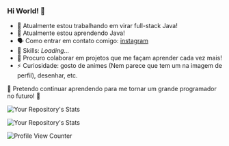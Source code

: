 ### Hi World! 👋


 * 🔭 Atualmente estou trabalhando em virar full-stack Java!
 * 📖 Atualmente estou aprendendo Java!
 * 🗣 Como entrar em contato comigo: [instagram](https://www.instagram.com/rayy.h.b/)
 * 💪 Skills: *Loading...*
 * 👯 Procuro colaborar em projetos que me façam aprender cada vez mais!  
 * ⚡ Curiosidade: gosto de animes (Nem parece que tem um na imagem de perfil), desenhar, etc.
 
 🌱 Pretendo continuar aprendendo para me tornar um grande programador no futuro! 🌱
 
 ![Your Repository's Stats](https://github-readme-stats.vercel.app/api?username=Rayy-san&show_icons=true)
 
 ![Your Repository's Stats](https://github-readme-stats.vercel.app/api/top-langs/?username=Rayy-san&theme=blue-green)
 
 ![Profile View Counter](https://komarev.com/ghpvc/?username=rayy-san)
 
 

